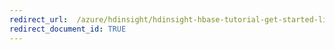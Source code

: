 ```yaml
---
redirect_url:  /azure/hdinsight/hdinsight-hbase-tutorial-get-started-linux
redirect_document_id: TRUE 
---
```


